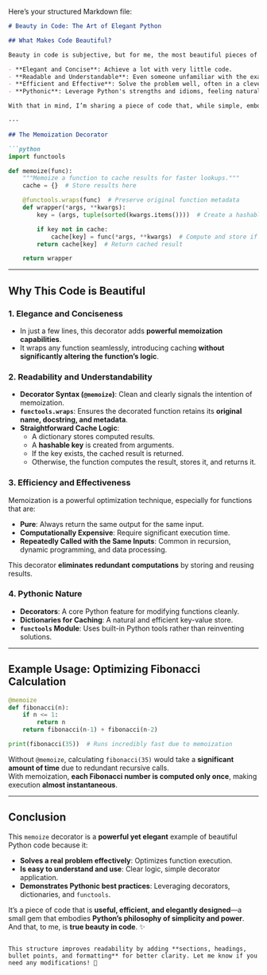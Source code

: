 Here’s your structured Markdown file:  

```markdown
# Beauty in Code: The Art of Elegant Python

## What Makes Code Beautiful?

Beauty in code is subjective, but for me, the most beautiful pieces of code are those that are:

- **Elegant and Concise**: Achieve a lot with very little code.  
- **Readable and Understandable**: Even someone unfamiliar with the exact problem can grasp what the code is doing.  
- **Efficient and Effective**: Solve the problem well, often in a clever or optimized way.  
- **Pythonic**: Leverage Python's strengths and idioms, feeling natural and flowing.  

With that in mind, I’m sharing a piece of code that, while simple, embodies these qualities: a **memoization decorator**.

---

## The Memoization Decorator

```python
import functools

def memoize(func):
    """Memoize a function to cache results for faster lookups."""
    cache = {}  # Store results here

    @functools.wraps(func)  # Preserve original function metadata
    def wrapper(*args, **kwargs):
        key = (args, tuple(sorted(kwargs.items())))  # Create a hashable key

        if key not in cache:
            cache[key] = func(*args, **kwargs)  # Compute and store if not in cache
        return cache[key]  # Return cached result

    return wrapper
```

---

## Why This Code is Beautiful

### 1. **Elegance and Conciseness**
- In just a few lines, this decorator adds **powerful memoization capabilities**.
- It wraps any function seamlessly, introducing caching **without significantly altering the function’s logic**.

### 2. **Readability and Understandability**
- **Decorator Syntax (`@memoize`)**: Clean and clearly signals the intention of memoization.  
- **`functools.wraps`**: Ensures the decorated function retains its **original name, docstring, and metadata**.  
- **Straightforward Cache Logic**:
  - A dictionary stores computed results.  
  - A **hashable key** is created from arguments.  
  - If the key exists, the cached result is returned.  
  - Otherwise, the function computes the result, stores it, and returns it.

### 3. **Efficiency and Effectiveness**
Memoization is a powerful optimization technique, especially for functions that are:  
- **Pure**: Always return the same output for the same input.  
- **Computationally Expensive**: Require significant execution time.  
- **Repeatedly Called with the Same Inputs**: Common in recursion, dynamic programming, and data processing.

This decorator **eliminates redundant computations** by storing and reusing results.

### 4. **Pythonic Nature**
- **Decorators**: A core Python feature for modifying functions cleanly.  
- **Dictionaries for Caching**: A natural and efficient key-value store.  
- **`functools` Module**: Uses built-in Python tools rather than reinventing solutions.

---

## Example Usage: Optimizing Fibonacci Calculation

```python
@memoize
def fibonacci(n):
    if n <= 1:
        return n
    return fibonacci(n-1) + fibonacci(n-2)

print(fibonacci(35))  # Runs incredibly fast due to memoization
```

Without `@memoize`, calculating `fibonacci(35)` would take a **significant amount of time** due to redundant recursive calls.  
With memoization, **each Fibonacci number is computed only once**, making execution **almost instantaneous**.

---

## Conclusion

This `memoize` decorator is a **powerful yet elegant** example of beautiful Python code because it:
- **Solves a real problem effectively**: Optimizes function execution.  
- **Is easy to understand and use**: Clear logic, simple decorator application.  
- **Demonstrates Pythonic best practices**: Leveraging decorators, dictionaries, and `functools`.  

It’s a piece of code that is **useful, efficient, and elegantly designed**—a small gem that embodies **Python’s philosophy of simplicity and power**.  
And that, to me, is **true beauty in code**. ✨
```

This structure improves readability by adding **sections, headings, bullet points, and formatting** for better clarity. Let me know if you need any modifications! 🚀
